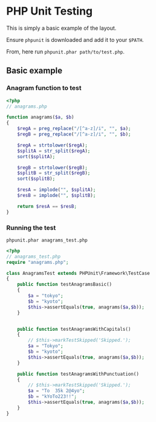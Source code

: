 # PHP Unit Testing

This is simply a basic example of the layout.

Ensure `phpunit` is downloaded and add it to your `$PATH`.

From, here run `phpunit.phar path/to/test.php`.

## Basic example

### Anagram function to test

```php
<?php
// anagrams.php

function anagrams($a, $b)
{
    $regA = preg_replace("/[^a-z]/i", "", $a);
    $regB = preg_replace("/[^a-z]/i", "", $b);

    $regA = strtolower($regA);
    $splitA = str_split($regA);
    sort($splitA);

    $regB = strtolower($regB);
    $splitB = str_split($regB);
    sort($splitB);

    $resA = implode("", $splitA);
    $resB = implode("", $splitB);

    return $resA == $resB;
}
```

### Running the test

`phpunit.phar anagrams_test.php`

```php
<?php
// anagrams_test.php
require "anagrams.php";

class AnagramsTest extends PHPUnit\Framework\TestCase
{
    public function testAnagramsBasic()
    {
        $a = "tokyo";
        $b = "kyoto";
        $this->assertEquals(true, anagrams($a,$b));
    }


    public function testAnagramsWithCapitals()
    {
        // $this->markTestSkipped('Skipped.');
        $a = "Tokyo";
        $b = "kyoto";
        $this->assertEquals(true, anagrams($a,$b));
    }

    public function testAnagramsWithPunctuation()
    {
        // $this->markTestSkipped('Skipped.');
        $a = "To  35k 2@4yo";
        $b = "kYoTo223!!";
        $this->assertEquals(true, anagrams($a,$b));
    }
}
```
